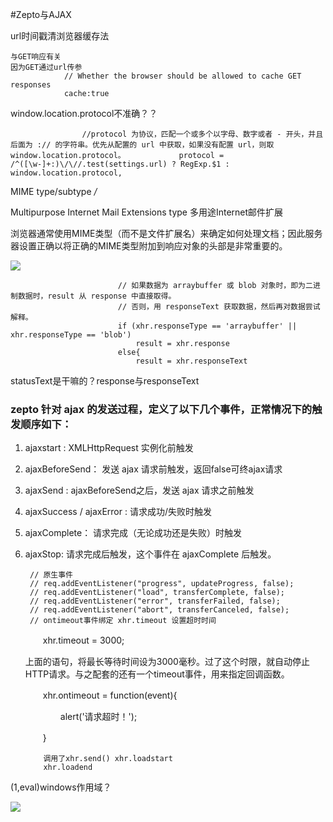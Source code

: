 #Zepto与AJAX

url时间戳清浏览器缓存法

````
与GET响应有关
因为GET通过url传参
            // Whether the browser should be allowed to cache GET responses
            cache:true
````

window.location.protocol不准确？？

````
                //protocol 为协议，匹配一个或多个以字母、数字或者 - 开头，并且后面为 :// 的字符串。优先从配置的 url 中获取，如果没有配置 url，则取 window.location.protocol。            protocol = /^([\w-]+:)\/\//.test(settings.url) ? RegExp.$1 : window.location.protocol,
````

MIME type/subtype */* 

Multipurpose Internet Mail Extensions type
多用途Internet邮件扩展

浏览器通常使用MIME类型（而不是文件扩展名）来确定如何处理文档；因此服务器设置正确以将正确的MIME类型附加到响应对象的头部是非常重要的。

![](https://ws1.sinaimg.cn/large/006tKfTcgy1fo8tdsyzqhj30tt0bqgod.jpg)

````
                        // 如果数据为 arraybuffer 或 blob 对象时，即为二进制数据时，result 从 response 中直接取得。
                        // 否则，用 responseText 获取数据，然后再对数据尝试解释。
                        if (xhr.responseType == 'arraybuffer' || xhr.responseType == 'blob')
                            result = xhr.response
                        else{
                            result = xhr.responseText
````


statusText是干嘛的？response与responseText

### zepto 针对 ajax 的发送过程，定义了以下几个事件，正常情况下的触发顺序如下：
1. ajaxstart : XMLHttpRequest 实例化前触发
2. ajaxBeforeSend： 发送 ajax 请求前触发，返回false可终ajax请求
3. ajaxSend : ajaxBeforeSend之后，发送 ajax 请求之前触发
4. ajaxSuccess / ajaxError : 请求成功/失败时触发
5. ajaxComplete： 请求完成（无论成功还是失败）时触发
6. ajaxStop: 请求完成后触发，这个事件在 ajaxComplete 后触发。

        // 原生事件
        // req.addEventListener("progress", updateProgress, false);
        // req.addEventListener("load", transferComplete, false);
        // req.addEventListener("error", transferFailed, false);
        // req.addEventListener("abort", transferCanceled, false);
        // ontimeout事件绑定 xhr.timeout 设置超时时间
    
    　　xhr.timeout = 3000;
    
    上面的语句，将最长等待时间设为3000毫秒。过了这个时限，就自动停止HTTP请求。与之配套的还有一个timeout事件，用来指定回调函数。
    
    　　xhr.ontimeout = function(event){
    
    　　　　alert('请求超时！');
    
    　　}
    
           调用了xhr.send() xhr.loadstart
           xhr.loadend
(1,eval)windows作用域？

![](https://ws1.sinaimg.cn/large/006tKfTcgy1fo8189lre2j30wh08m0ub.jpg)